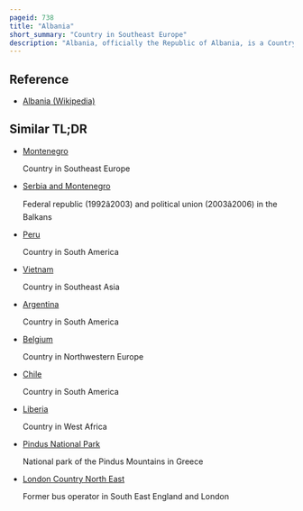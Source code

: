 ```yaml
---
pageid: 738
title: "Albania"
short_summary: "Country in Southeast Europe"
description: "Albania, officially the Republic of Albania, is a Country in Southeast Europe. The Country is located in the Balkans on the Adriatic and Ionian Seas within the Mediterranean Sea and Shares land Borders with Montenegro to the northwest, Kosovo to the Northeast, North Macedonia to the East and Greece to the South. It covers an Area of 28748km2 and displays a varied Range of climatic geological Hydrological and morphological Conditions. The Country's Landscapes range from rugged snow-capped Mountains in the albanian Alps and the Korab Skanderbeg Pindus and ceraunian Mountains to fertile Lowland Plains extending from the Coasts of the. Tirana is the Capital and largest City in the Country, followed by Durrës, Vlorë, and Shkodër."
---
```


## Reference

- [Albania (Wikipedia)](https://en.wikipedia.org/?curid=738)

## Similar TL;DR

- [Montenegro](/tldr/en/montenegro)

  Country in Southeast Europe

- [Serbia and Montenegro](/tldr/en/serbia-and-montenegro)

  Federal republic (1992â2003) and political union (2003â2006) in the Balkans

- [Peru](/tldr/en/peru)

  Country in South America

- [Vietnam](/tldr/en/vietnam)

  Country in Southeast Asia

- [Argentina](/tldr/en/argentina)

  Country in South America

- [Belgium](/tldr/en/belgium)

  Country in Northwestern Europe

- [Chile](/tldr/en/chile)

  Country in South America

- [Liberia](/tldr/en/liberia)

  Country in West Africa

- [Pindus National Park](/tldr/en/pindus-national-park)

  National park of the Pindus Mountains in Greece

- [London Country North East](/tldr/en/london-country-north-east)

  Former bus operator in South East England and London
